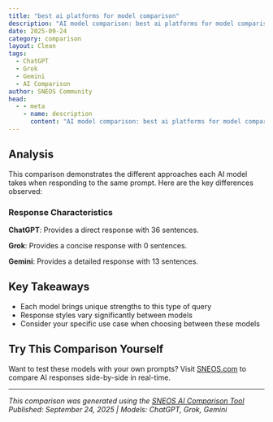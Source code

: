 ```yaml
---
title: "best ai platforms for model comparison"
description: "AI model comparison: best ai platforms for model comparison..."
date: 2025-09-24
category: comparison
layout: Clean
tags:
  - ChatGPT
  - Grok
  - Gemini
  - AI Comparison
author: SNEOS Community
head:
  - - meta
    - name: description
      content: "AI model comparison: best ai platforms for model comparison..."
---
```


<ChatComparison
  title="best ai platforms for model comparison"
  prompt="best ai platforms for model comparison"
  :responses='{
    "ChatGPT": "Here are some of the best AI platforms that support model comparison, allowing you to train, evaluate, and compare different machine learning models effectively:\n\n1. **Weights \u0026 Biases (W\u0026B)**  \n   - Provides experiment tracking, model versioning, and comparison tools.  \n   - Visualize metrics, hyperparameters, and outputs side by side.  \n   - Integrates with many ML frameworks like TensorFlow, PyTorch, Keras, and more.\n\n2. **MLflow**  \n   - Open-source platform for managing the ML lifecycle.  \n   - Tracks experiments, packages code, and compares models with different metrics.  \n   - Supports deployment and model registry.\n\n3. **Neptune.ai**  \n   - Offers experiment tracking and model management.  \n   - Easy comparison of runs with rich visualization tools.  \n   - Supports collaboration and integrates well with popular ML libraries.\n\n4. **TensorBoard**  \n   - Comes with TensorFlow, but can be used independently.  \n   - Good for visualizing metrics, model graphs, embeddings, and more.  \n   - Useful for comparing training runs and different model architectures.\n\n5. **Comet.ml**  \n   - Tracks experiments, hyperparameters, and outputs.  \n   - Provides a clear interface for comparing different models and their metrics.  \n   - Supports versioning and collaboration.\n\n6. **Azure Machine Learning Studio**  \n   - Cloud-based platform by Microsoft.  \n   - Provides model tracking, versioning, and comparison integrated into the pipeline.  \n   - Supports automated ML for benchmarking multiple models easily.\n\n7. **Google AI Platform (Vertex AI)**  \n   - Google Cloud\u2019s managed service for ML development.  \n   - Enables tracking, evaluation, and comparison of models within a unified platform.  \n   - Integrates with TensorBoard and other visualization tools.\n\n8. **Amazon SageMaker**  \n   - AWS machine learning service that facilitates building, training, and deploying models.  \n   - Includes model monitoring and comparison features via SageMaker Experiments.  \n\nChoose the platform based on your team\u0027s workflow, preferred frameworks, and whether you want a cloud-based or self-hosted solution. For quick comparisons, Weights \u0026 Biases, MLflow, and Neptune.ai are particularly popular in the research and development community.",
    "Grok": "Request to Grok timed out after 60 seconds",
    "Gemini": "Several AI platforms offer tools and resources for model comparison, each with unique strengths:\n\n*   **ChatPlayground AI:** This platform allows you to compare top AI models like ChatGPT-4, Google Gemini, Claude 3.5 Sonnet, DeepSeek R1, and others.\n*   **Metaschool:** Provides an AI Model Comparison tool to compare models such as GPT-4, PaLM, and Claude, offering detailed specifications, pricing, and performance metrics.\n*   **Writingmate:** This platform gives access to 200\u002B AI models, including recent releases like Claude 3.7 Sonnet, Meta AI LlaMA 3.2, and GPT-4 Turbo. It allows users to compare LLMs based on results, accuracy, tokens used, price per query, and speed.\n*   **Zignuts Technolab:** Offers an AI \u0026 LLM Model Comparison Tool with up-to-date model data, dynamic model comparisons, a user-friendly interface, and customizable filters.\n*   **Aloa:** Provides comprehensive AI tool comparisons, allowing you to compare features, pricing, and performance across top AI platforms and services.\n*   **Artificial Analysis:** Offers comparison and analysis of AI models across key performance metrics including quality, price, output speed, and latency.\n*   **Chatbot Arena (lmsys.org):** A platform for blind, crowdsourced pairwise comparisons, providing a relatively fair public benchmark.\n\nWhen choosing a platform, consider the specific features that are most important to you, such as the range of models supported, the metrics used for comparison, and the user interface.\n"
  }'
  published-date="12:13"
/>

## Analysis

This comparison demonstrates the different approaches each AI model takes when responding to the same prompt. Here are the key differences observed:

### Response Characteristics

**ChatGPT**: Provides a direct response with 36 sentences. 

**Grok**: Provides a concise response with 0 sentences. 

**Gemini**: Provides a detailed response with 13 sentences. 

## Key Takeaways

- Each model brings unique strengths to this type of query
- Response styles vary significantly between models
- Consider your specific use case when choosing between these models

## Try This Comparison Yourself

Want to test these models with your own prompts? Visit [SNEOS.com](https://sneos.com) to compare AI responses side-by-side in real-time.

---

*This comparison was generated using the [SNEOS AI Comparison Tool](https://sneos.com)*
*Published: September 24, 2025 | Models: ChatGPT, Grok, Gemini*
